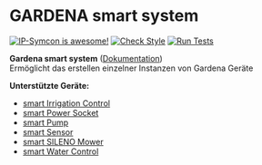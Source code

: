 # GARDENA smart system

[![IP-Symcon is awesome!](https://img.shields.io/badge/IP--Symcon-6.0-blue.svg)](https://www.symcon.de)
[![Check Style](https://github.com/symcon/Gardena/workflows/Check%20Style/badge.svg)](https://github.com/symcon/Gardena/actions)
[![Run Tests](https://github.com/symcon/Gardena/workflows/Run%20Tests/badge.svg)](https://github.com/symcon/Gardena/actions)

__Gardena smart system__ ([Dokumentation](https://www.symcon.de/service/dokumentation/modulreferenz/gardena-smart-system/))  
	Ermöglicht das erstellen einzelner Instanzen von Gardena Geräte

__Unterstützte Geräte:__
* [smart Irrigation Control](https://www.symcon.de/service/dokumentation/modulreferenz/gardena-smart-system/smart-irrigation-control/)
* [smart Power Socket](https://www.symcon.de/service/dokumentation/modulreferenz/gardena-smart-system/smart-power-socket/)
* [smart Pump](https://www.symcon.de/service/dokumentation/modulreferenz/gardena-smart-system/smart-pump/)
* [smart Sensor](https://www.symcon.de/service/dokumentation/modulreferenz/gardena-smart-system/smart-sensor/)
* [smart SILENO Mower](https://www.symcon.de/service/dokumentation/modulreferenz/gardena-smart-system/smart-mower/)
* [smart Water Control](https://www.symcon.de/service/dokumentation/modulreferenz/gardena-smart-system/smart-water-control/)

